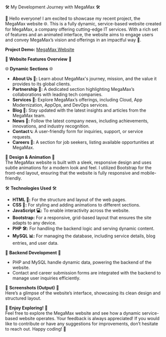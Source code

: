 🛠️ My Development Journey with MegaMax 🛠️

🎉 Hello everyone! I am excited to showcase my recent project, the MegaMax website 🌐. This is a fully dynamic, service-based website created for MegaMax, a company offering cutting-edge IT services. With a rich set of features and an animated interface, the website aims to engage users and convey MegaMax’s vision and offerings in an impactful way 🚀.

**Project Demo:** [MegaMax Website](https://www.maxservice.digital/)

🚀 **Website Features Overview** 🚀

🌐 **Dynamic Sections** 🌐  
- **About Us 🏢:** Learn about MegaMax's journey, mission, and the value it provides to its global clients.
- **Partnership 🤝:** A dedicated section highlighting MegaMax’s collaborations with leading tech companies.
- **Services 💼:** Explore MegaMax’s offerings, including Cloud, App Modernization, AppOps, and DevOps services.
- **Blog 📝:** Stay updated with the latest insights and articles from the MegaMax team.
- **News 📰:** Follow the latest company news, including achievements, innovations, and industry recognition.
- **Contact 📞:** A user-friendly form for inquiries, support, or service requests.
- **Careers 🎯:** A section for job seekers, listing available opportunities at MegaMax.

🎨 **Design & Animation** 🎨  
The MegaMax website is built with a sleek, responsive design and uses subtle animations for a modern look and feel. I utilized Bootstrap for the front-end layout, ensuring that the website is fully responsive and mobile-friendly.

🛠️ **Technologies Used** 🛠️  
- **HTML 📝:** For the structure and layout of the web pages.
- **CSS 🎨:** For styling and adding animations to different sections.
- **JavaScript 💻:** To enable interactivity across the website.
- **Bootstrap:** For a responsive, grid-based layout that ensures the site adapts to any device.
- **PHP 🛠️:** For handling the backend logic and serving dynamic content.
- **MySQL 📊:** For managing the database, including service details, blog entries, and user data.

🚀 **Backend Development** 🚀  
- PHP and MySQL handle dynamic data, powering the backend of the website.  
- Contact and career submission forms are integrated with the backend to manage user inquiries efficiently.

📸 **Screenshots (Output)** 📸  
Here’s a glimpse of the website’s interface, showcasing its clean design and structured layout.  


🌟 **Enjoy Exploring!** 🌟  
Feel free to explore the MegaMax website and see how a dynamic service-based website operates. Your feedback is always appreciated! If you would like to contribute or have any suggestions for improvements, don’t hesitate to reach out. Happy coding! 🎉
